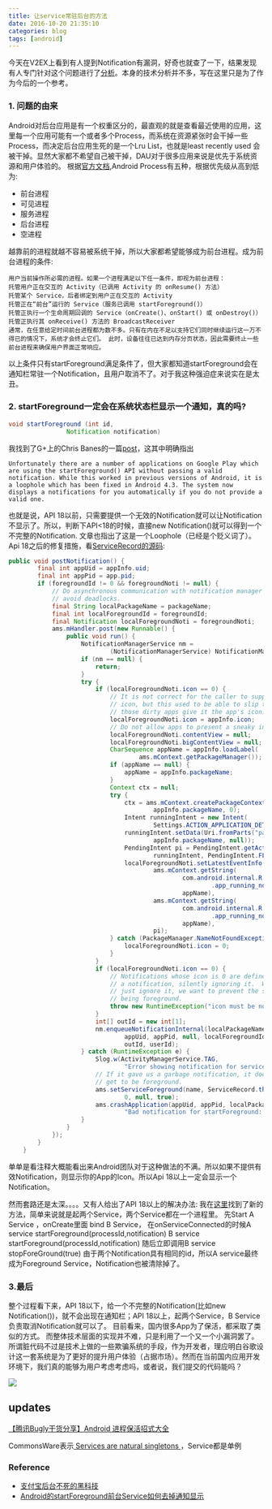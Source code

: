 ```yaml
---
title: 让service常驻后台的方法
date: 2016-10-20 21:35:10
categories: blog
tags: [android]
---
```


今天在V2EX上看到有人提到Notification有漏洞，好奇也就查了一下，结果发现有人专门针对这个问题进行了[分析](http://zhoujianghua.com/2015/07/28/black_technology_in_alipay/)。本身的技术分析并不多，写在这里只是为了作为今后的一个参考。<!--more-->

### 1. 问题的由来
Android对后台应用是有一个权重区分的，最直观的就是查看最近使用的应用，这里每一个应用可能有一个或者多个Process，而系统在资源紧张时会干掉一些Process，而决定后台应用生死的是一个Lru List，也就是least recently used 会被干掉。显然大家都不希望自己被干掉，DAU对于很多应用来说是优先于系统资源和用户体验的。
根据[官方文档](https://developer.android.com/guide/components/processes-and-threads.html),Android Process有五种，根据优先级从高到低为:
- 前台进程
- 可见进程
- 服务进程
- 后台进程
- 空进程

越靠前的进程就越不容易被系统干掉，所以大家都希望能够成为前台进程。成为前台进程的条件:
```
用户当前操作所必需的进程。如果一个进程满足以下任一条件，即视为前台进程：
托管用户正在交互的 Activity（已调用 Activity 的 onResume() 方法）
托管某个 Service，后者绑定到用户正在交互的 Activity
托管正在“前台”运行的 Service（服务已调用 startForeground()）
托管正执行一个生命周期回调的 Service（onCreate()、onStart() 或 onDestroy()）
托管正执行其 onReceive() 方法的 BroadcastReceiver
通常，在任意给定时间前台进程都为数不多。只有在内在不足以支持它们同时继续运行这一万不得已的情况下，系统才会终止它们。 此时，设备往往已达到内存分页状态，因此需要终止一些前台进程来确保用户界面正常响应。
```
以上条件只有startForeground满足条件了，但大家都知道startForeground会在通知栏常驻一个Notification，且用户取消不了。对于我这种强迫症来说实在是太丑。


### 2. startForeground一定会在系统状态栏显示一个通知，真的吗?
```java
void startForeground (int id,
                Notification notification)
```
我找到了G+上的Chris Banes的一篇[post](https://plus.google.com/+AndroidDevelopers/posts/NEPWzPwSruR)，这其中明确指出
```
Unfortunately there are a number of applications on Google Play which are using the startForeground() API without passing a valid notification. While this worked in previous versions of Android, it is a loophole which has been fixed in Android 4.3. The system now displays a notifications for you automatically if you do not provide a valid one.
```
也就是说，API 18以前，只需要提供一个无效的Notification就可以让Notification不显示了。所以，判断下API<18的时候，直接new Notification()就可以得到一个不完整的Notification.
文章也指出了这是一个Loophole（已经是个贬义词了）。
Api 18之后的修复措施，看[ServiceRecord的源码](https://android.googlesource.com/platform/frameworks/base.git/+/android-4.3_r2.1/services/java/com/android/server/am/ServiceRecord.java):

```java
public void postNotification() {
        final int appUid = appInfo.uid;
        final int appPid = app.pid;
        if (foregroundId != 0 && foregroundNoti != null) {
            // Do asynchronous communication with notification manager to
            // avoid deadlocks.
            final String localPackageName = packageName;
            final int localForegroundId = foregroundId;
            final Notification localForegroundNoti = foregroundNoti;
            ams.mHandler.post(new Runnable() {
                public void run() {
                    NotificationManagerService nm =
                            (NotificationManagerService) NotificationManager.getService();
                    if (nm == null) {
                        return;
                    }
                    try {
                        if (localForegroundNoti.icon == 0) {
                            // It is not correct for the caller to supply a notification
                            // icon, but this used to be able to slip through, so for
                            // those dirty apps give it the app's icon.
                            localForegroundNoti.icon = appInfo.icon;
                            // Do not allow apps to present a sneaky invisible content view either.
                            localForegroundNoti.contentView = null;
                            localForegroundNoti.bigContentView = null;
                            CharSequence appName = appInfo.loadLabel(
                                    ams.mContext.getPackageManager());
                            if (appName == null) {
                                appName = appInfo.packageName;
                            }
                            Context ctx = null;
                            try {
                                ctx = ams.mContext.createPackageContext(
                                        appInfo.packageName, 0);
                                Intent runningIntent = new Intent(
                                        Settings.ACTION_APPLICATION_DETAILS_SETTINGS);
                                runningIntent.setData(Uri.fromParts("package",
                                        appInfo.packageName, null));
                                PendingIntent pi = PendingIntent.getActivity(ams.mContext, 0,
                                        runningIntent, PendingIntent.FLAG_UPDATE_CURRENT);
                                localForegroundNoti.setLatestEventInfo(ctx,
                                        ams.mContext.getString(
                                                com.android.internal.R.string
                                                        .app_running_notification_title,
                                                appName),
                                        ams.mContext.getString(
                                                com.android.internal.R.string
                                                        .app_running_notification_text,
                                                appName),
                                        pi);
                            } catch (PackageManager.NameNotFoundException e) {
                                localForegroundNoti.icon = 0;
                            }
                        }
                        if (localForegroundNoti.icon == 0) {
                            // Notifications whose icon is 0 are defined to not show
                            // a notification, silently ignoring it.  We don't want to
                            // just ignore it, we want to prevent the service from
                            // being foreground.
                            throw new RuntimeException("icon must be non-zero");
                        }
                        int[] outId = new int[1];
                        nm.enqueueNotificationInternal(localPackageName, localPackageName,
                                appUid, appPid, null, localForegroundId, localForegroundNoti,
                                outId, userId);
                    } catch (RuntimeException e) {
                        Slog.w(ActivityManagerService.TAG,
                                "Error showing notification for service", e);
                        // If it gave us a garbage notification, it doesn't
                        // get to be foreground.
                        ams.setServiceForeground(name, ServiceRecord.this,
                                0, null, true);
                        ams.crashApplication(appUid, appPid, localPackageName,
                                "Bad notification for startForeground: " + e);
                    }
                }
            });
        }
    }
```
单单是看注释大概能看出来Android团队对于这种做法的不满。所以如果不提供有效Notification，则显示你的App的Icon。所以Api 18以上一定会显示一个Notification。

然而套路还是太深。。。。又有人给出了API 18以上的解决办法:
我在[这里](http://blog.csdn.net/wxx614817/article/details/50669420)找到了新的方法，简单来说就是起两个Service，两个Service都在一个进程里。
先Start A Service ，onCreate里面 bind B Service，
在onServiceConnected的时候A service startForeground(processId,notification)
B service startForeground(processId,notification)
随后立即调用B service stopForeGround(true)
由于两个Notification具有相同的id，所以A service最终成为Foreground Service，Notification也被清除掉了。


### 3.最后
整个过程看下来，API 18以下，给一个不完整的Notification(比如new Notification())，就不会出现在通知栏；API 18以上，起两个Service，B Service负责取消Notification就可以了。
目前看来，国内很多App为了保活，都采取了类似的方式。
而整体技术层面的实现并不难，只是利用了一个又一个小漏洞罢了。
所谓脏代码不过是技术上做的一些欺骗系统的手段，作为开发者，理应明白谷歌设计这一套系统是为了更好的提升用户体验（占据市场）。然而在当前国内应用开发环境下，我们真的能够为用户考虑考虑吗，或者说，我们提交的代码能吗？

![](http://odzl05jxx.bkt.clouddn.com/blamingtheuser-big.png?imageView2/2/w/600)

## updates
[【腾讯Bugly干货分享】Android 进程保活招式大全](https://segmentfault.com/a/1190000006251859)

CommonsWare表示[ Services are natural singletons ](https://stackoverflow.com/questions/2518238/does-startservice-create-a-new-service-instance-or-using-the-existing-one)，Service都是单例

### Reference
- [支付宝后台不死的黑科技](http://zhoujianghua.com/2015/07/28/black_technology_in_alipay/)
- [Android的startForeground前台Service如何去掉通知显示](http://blog.csdn.net/wxx614817/article/details/50669420)
